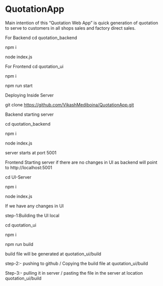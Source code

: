 # QuotationApp
 Main intention of this “Quotation Web App” is quick generation of quotation to serve to customers in all shops sales and factory direct sales.



For Backend
cd quotation_backend

npm i

node index.js


For Frontend
cd quotation_ui

npm i

npm run start









Deploying Inside Server

git clone https://github.com/VikashMediboina/QuotationApp.git




Backend starting server

cd quotation_backend

npm i

node index.js

server starts at port 5001



Frontend Starting server if there are no changes in UI as backend will point to http://localhost:5001 

cd UI-Server

npm i

node index.js





If we have any changes in UI

step-1:Building the UI local

cd quotation_ui

npm i

npm run build

build file will be generated at quotation_ui/build

step-2:- pushing to github / Copying the build file at quotation_ui/build

Step-3:- pulling it in server / pasting the file in the server at location quotation_ui/build





